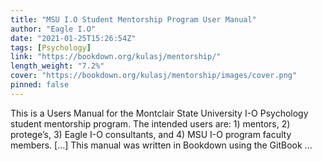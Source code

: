 ```yaml
---
title: "MSU I.O Student Mentorship Program User Manual"
author: "Eagle I.O"
date: "2021-01-25T15:26:54Z"
tags: [Psychology]
link: "https://bookdown.org/kulasj/mentorship/"
length_weight: "7.2%"
cover: "https://bookdown.org/kulasj/mentorship/images/cover.png"
pinned: false
---
```


This is a Users Manual for the Montclair State University I-O Psychology student mentorship program. The intended users are: 1) mentors, 2) protege’s, 3) Eagle I-O consultants, and 4) MSU I-O program faculty members. [...] This manual was written in Bookdown using the GitBook ...
